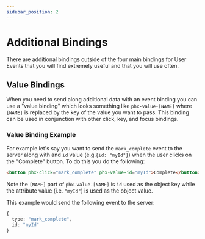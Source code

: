 ```yaml
---
sidebar_position: 2
---
```


# Additional Bindings

There are additional bindings outside of the four main bindings for User Events that you will find extremely useful and
that you will use often.

## Value Bindings

When you need to send along additional data with an event binding you can use a "value binding" which looks something
like `phx-value-[NAME]` where `[NAME]` is replaced by the key of the value you want to pass. This binding can be used in
conjunction with other click, key, and focus bindings.

### Value Binding Example

For example let's say you want to send the `mark_complete` event to the server along with and `id` value
(e.g.`{id: "myId"}`) when the user clicks on the "Complete" button. To do this you do the following:

```html
<button phx-click="mark_complete" phx-value-id="myId">Complete</button>
```

Note the `[NAME]` part of `phx-value-[NAME]` is `id` used as the object key while the attribute value (i.e. `"myId"`) is
used as the object value.

This example would send the following event to the server:

```ts
{
  type: "mark_complete",
  id: "myId"
}
```
